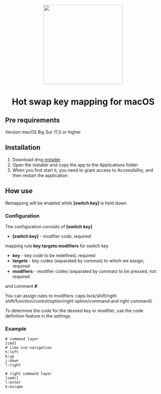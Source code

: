 <p align="center">
  <img width="256" height="256" src="https://github.com/bornthenord/keyborg/blob/main/logo.jpeg">
<p>
<h1 align="center">Hot swap key mapping for macOS</h1>

## Pre requirements
Version macOS Big Sur 11.5 or higher

## Installation
1. Download dmg [installer](https://github.com/bornthenord/keyborg/releases)
2. Open the installer and copy the app to the Applications folder
3. When you first start it, you need to grant access to Accessibility, and then restart the application

## How use
Remapping will be enabled while **[switch key]** is held down

### Configuration
The configuration consists of **[switch key]**

- **[switch key]** - modifier code, required

mapping rule **key**:**targets**:**modifiers** for switch key

- **key** - key code to be redefined, required
- **targets** - key codes (separated by commas) to which we assign, required
- **modifiers** - modifier codes (separated by commas) to be pressed, not required

and comment **#**

You can assign rules to modifiers: caps lock/shift/right shift/function/control/option/right option/command and right command\

To determine the code for the desired key or modifier, use the code definition feature in the settings.

### Example

```text
# command layer
[cmd]
# like vim navigation
h:left
k:up
j:down
l:right

# right command layer
[cmdr]
l:enter
k:escape
```
